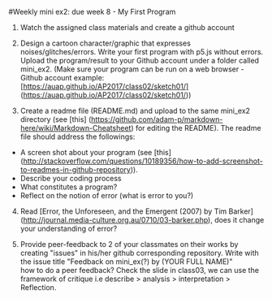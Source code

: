 #Weekly mini ex2: due week 8 - My First Program

1) Watch the assigned class materials and create a github account

2) Design a cartoon character/graphic that expresses noises/glitches/errors. Write your first program with p5.js without errors. Upload the program/result to your Github account under a folder called mini_ex2. (Make sure your program can be run on a web browser - Github account example: [https://auap.github.io/AP2017/class02/sketch01/] (https://auap.github.io/AP2017/class02/sketch01/))

3) Create a readme file (README.md) and upload to the same mini_ex2 directory (see [this] (https://github.com/adam-p/markdown-here/wiki/Markdown-Cheatsheet) for editing the README). The readme file should address the followings:
  
  - A screen shot about your program (see [this] (http://stackoverflow.com/questions/10189356/how-to-add-screenshot-to-readmes-in-github-repository)).
  - Describe your coding process 
  - What constitutes a program?
  - Reflect on the notion of error (what is error to you?)
  
4) Read [Error, the Unforeseen, and the Emergent (2007) by Tim Barker] (http://journal.media-culture.org.au/0710/03-barker.php), does it change your understanding of error? 

5) Provide peer-feedback to 2 of your classmates on their works by creating "issues" in his/her github corresponding repository. Write with the issue title "Feedback on mini_ex(?) by (YOUR FULL NAME)"
<br> how to do a peer feedback? Check the slide in class03, we can use the framework of critique i.e describe > analysis > interpretation > Reflection.
